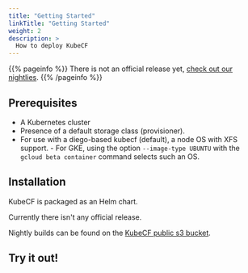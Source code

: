 ```yaml
---
title: "Getting Started"
linkTitle: "Getting Started"
weight: 2
description: >
  How to deploy KubeCF
---
```


{{% pageinfo %}}
There is not an official release yet, [check out our nightlies](https://scf-v3.s3.amazonaws.com/index.html).
{{% /pageinfo %}}

## Prerequisites

- A Kubernetes cluster
- Presence of a default storage class (provisioner).
- For use with a diego-based kubecf (default), a node OS with XFS
  support.
      - For GKE, using the option `--image-type UBUNTU` with the
        `gcloud beta container` command selects such an OS.

## Installation

KubeCF is packaged as an Helm chart. 

Currently there isn't any official release. 

Nightly builds can be found on the [KubeCF public s3 bucket](https://scf-v3.s3.amazonaws.com/index.html).

## Try it out!


